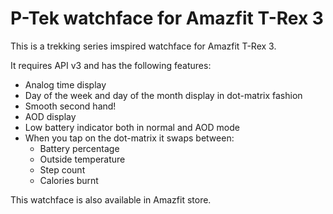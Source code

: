
# P-Tek watchface for Amazfit T-Rex 3

This is a trekking series imspired watchface for Amazfit T-Rex 3.

It requires API v3 and has the following features:
- Analog time display
- Day of the week and day of the month display in dot-matrix fashion
- Smooth second hand!
- AOD display
- Low battery indicator both in normal and AOD mode
- When you tap on the dot-matrix it swaps between:
  - Battery percentage
  - Outside temperature
  - Step count
  - Calories burnt
 
This watchface is also available in Amazfit store.

